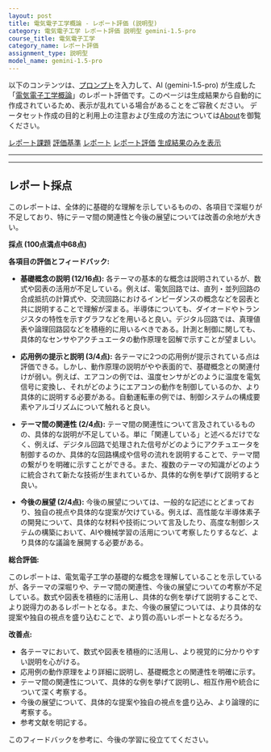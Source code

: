 ```yaml
---
layout: post
title: 電気電子工学概論 - レポート評価 (説明型)
category: 電気電子工学 レポート評価 説明型 gemini-1.5-pro
course_title: 電気電子工学
category_name: レポート評価
assignment_type: 説明型
model_name: gemini-1.5-pro
---
```


以下のコンテンツは、[プロンプト](http://127.0.0.1:8000/generated/電気電子工学/gemini-1.5-pro/prompt_レポート評価-説明型.md)を入力して、AI (gemini-1.5-pro) が生成した「[電気電子工学概論](/contents/電気電子工学/)」のレポート評価です。このページは生成結果から自動的に作成されているため、表示が乱れている場合があることをご容赦ください。
データセット作成の目的と利用上の注意および生成の方法については[About](/About)を御覧ください。

[レポート課題](../レポート課題-説明型)
[評価基準](../評価基準-説明型)
[レポート](../レポート-説明型)
[レポート評価](../レポート評価-説明型)
[生成結果のみを表示](http://127.0.0.1:8000/generated/電気電子工学/gemini-1.5-pro/レポート評価-説明型.md)
  

***
***
  
## レポート採点

このレポートは、全体的に基礎的な理解を示しているものの、各項目で深堀りが不足しており、特にテーマ間の関連性と今後の展望については改善の余地が大きい。

**採点 (100点満点中68点)**

**各項目の評価とフィードバック:**

* **基礎概念の説明 (12/16点):** 各テーマの基本的な概念は説明されているが、数式や図表の活用が不足している。例えば、電気回路では、直列・並列回路の合成抵抗の計算式や、交流回路におけるインピーダンスの概念などを図表と共に説明することで理解が深まる。半導体についても、ダイオードやトランジスタの特性を示すグラフなどを用いると良い。デジタル回路では、真理値表や論理回路図などを積極的に用いるべきである。計測と制御に関しても、具体的なセンサやアクチュエータの動作原理を図解で示すことが望ましい。

* **応用例の提示と説明 (3/4点):** 各テーマに2つの応用例が提示されている点は評価できる。しかし、動作原理の説明がやや表面的で、基礎概念との関連付けが弱い。例えば、エアコンの例では、温度センサがどのように温度を電気信号に変換し、それがどのようにエアコンの動作を制御しているのか、より具体的に説明する必要がある。自動運転車の例では、制御システムの構成要素やアルゴリズムについて触れると良い。

* **テーマ間の関連性 (2/4点):** テーマ間の関連性について言及されているものの、具体的な説明が不足している。単に「関連している」と述べるだけでなく、例えば、デジタル回路で処理された信号がどのようにアクチュエータを制御するのか、具体的な回路構成や信号の流れを説明することで、テーマ間の繋がりを明確に示すことができる。また、複数のテーマの知識がどのように統合されて新たな技術が生まれているか、具体的な例を挙げて説明すると良い。

* **今後の展望 (2/4点):** 今後の展望については、一般的な記述にとどまっており、独自の視点や具体的な提案が欠けている。例えば、高性能な半導体素子の開発について、具体的な材料や技術について言及したり、高度な制御システムの構築において、AIや機械学習の活用について考察したりするなど、より具体的な議論を展開する必要がある。


**総合評価:**

このレポートは、電気電子工学の基礎的な概念を理解していることを示しているが、各テーマの深堀りや、テーマ間の関連性、今後の展望についての考察が不足している。数式や図表を積極的に活用し、具体的な例を挙げて説明することで、より説得力のあるレポートとなる。また、今後の展望については、より具体的な提案や独自の視点を盛り込むことで、より質の高いレポートとなるだろう。


**改善点:**

* 各テーマにおいて、数式や図表を積極的に活用し、より視覚的に分かりやすい説明を心がける。
* 応用例の動作原理をより詳細に説明し、基礎概念との関連性を明確に示す。
* テーマ間の関連性について、具体的な例を挙げて説明し、相互作用や統合について深く考察する。
* 今後の展望について、具体的な提案や独自の視点を盛り込み、より論理的に考察する。
* 参考文献を明記する。


このフィードバックを参考に、今後の学習に役立ててください。
